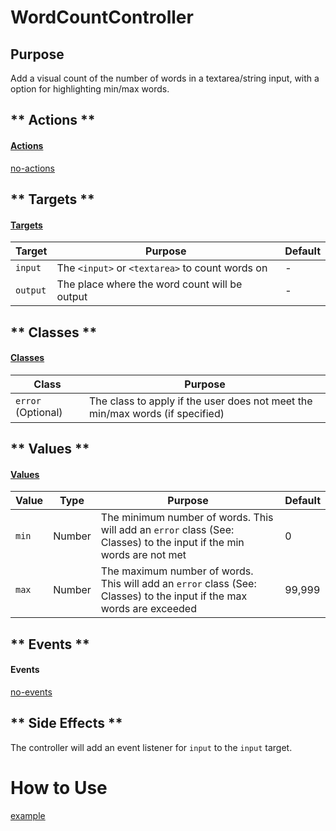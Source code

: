 # WordCountController

## Purpose

Add a visual count of the number of words in a textarea/string input, with a option for highlighting min/max words.

<!-- tabs:start -->

## ** Actions **

#### [Actions](https://stimulus.hotwire.dev/reference/actions)

[no-actions](../_partials/no-actions.md ':include')

## ** Targets **

#### [Targets](https://stimulus.hotwire.dev/reference/targets)

| Target | Purpose | Default |
| --- | --- | --- |
| `input` | The `<input>` or `<textarea>` to count words on | - |
| `output` | The place where the word count will be output | - |

## ** Classes **

#### [Classes](https://stimulus.hotwire.dev/reference/classes)

| Class | Purpose |
| --- | --- |
| `error` (Optional) | The class to apply if the user does not meet the min/max words (if specified) |

## ** Values **

#### [Values](https://stimulus.hotwire.dev/reference/values)

| Value | Type | Purpose | Default |
| --- | --- | --- | --- |
| `min` | Number | The minimum number of words. This will add an `error` class (See: Classes) to the input if the min words are not met | 0 |
| `max` | Number | The maximum number of words. This will add an `error` class (See: Classes) to the input if the max words are exceeded | 99,999 |

## ** Events **

#### Events

[no-events](../_partials/no-events.md ':include')

## ** Side Effects **

The controller will add an event listener for `input` to the `input` target.

<!-- tabs:end -->

# How to Use

[example](../examples/word_count_controller.html ':include :type=code')
